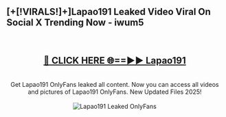 <h2>[+[!VIRALS!]+]Lapao191 Leaked Video Viral On Social X Trending Now - iwum5</h2>
<br>
<div align="center">
<h2><a href="https://libra.edu.pl?Lapao191" rel="nofollow">🔴 CLICK HERE 🌐==►► Lapao191</a></h2>
<br>
Get Lapao191 OnlyFans leaked all content. Now you can access all videos and pictures of Lapao191 OnlyFans. New Updated Files 2025!
<br>
<br>
<a href="https://libra.edu.pl?Lapao191" rel="nofollow" data-target="animated-image.originalLink"><img src="https://i.ibb.co.com/WyWwxjT/player-gif2.gif" alt="Lapao191 Leaked OnlyFans" style="max-width: 100%; display: inline-block;" data-target="animated-image.originalImage"></a>
</div>
<br>